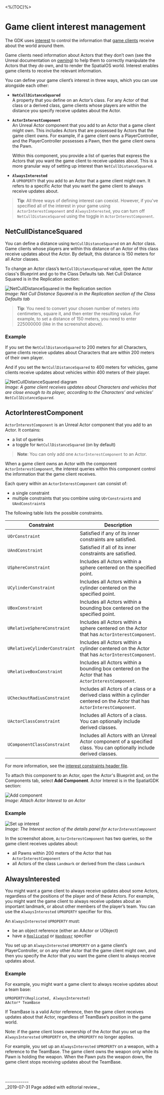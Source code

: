 <%(TOC)%>
# Game client interest management

The GDK uses [interest]({{urlRoot}}/content/glossary#interest) to control the information that [game clients]({{urlRoot}}/content/glossary#client-workers) receive about the world around them.

Game clients need information about Actors that they don’t own (see the Unreal documentation on [owning](https://docs.unrealengine.com/en-us/Gameplay/Networking/Actors/OwningConnections)) to help them to correctly manipulate the Actors that they _do_ own, and to render the SpatialOS world. Interest enables game clients to receive the relevant information.

You can define your game client’s interest in three ways, which you can use alongside each other:

* **`NetCullDistanceSquared`**<br>
A property that you define on an Actor’s class. For any Actor of that class or a derived class, game clients whose players are within the distance you specify receive updates about the Actor.<br>
* **`ActorInterestComponent`**<br>
An Unreal Actor component that you add to an Actor that a game client might own. This includes Actors that are possessed by Actors that the game client owns. For example, if a game client owns a PlayerController, and the PlayerController possesses a Pawn, then the game client owns the Pawn.

    Within this component, you provide a list of queries that express the Actors that you want the game client to receive updates about. This is a more granular way of setting up interest than `NetCullDistanceSquared`.<br>
* **`AlwaysInterested`**<br>
A `UPROPERTY` that you add to an Actor that a game client might own. It refers to a specific Actor that you want the game client to always receive updates about.

> **Tip**: All three ways of defining interest can coexist. However, if you've specified all of the interest in your game using `ActorInterestComponent` and `AlwaysInterested`, you can turn off `NetCullDistanceSquared` using the toggle in `ActorInterestComponent`.

## NetCullDistanceSquared
You can define a distance using `NetCullDistanceSquared` on an Actor class. Game clients whose players are within this distance of an Actor of this class receive updates about the Actor. By default, this distance is 150 meters for all Actor classes.

To change an Actor class’s `NetCullDistanceSquared` value, open the Actor class's Blueprint and go to the Class Defaults tab. Net Cull Distance Squared is in the Replication section:

![NetCullDistanceSquared in the Replication section]({{assetRoot}}assets/screen-grabs/game-client-interest-management/replication-section.png)
<br>_Image: Net Cull Distance Squared is in the Replication section of the Class Defaults tab_

> **Tip**: You need to convert your chosen number of meters into centimeters, square it, and then enter the resulting value. For example, to set a distance of 150 meters, you need to enter 225000000 (like in the screenshot above).

### Example 
If you set the `NetCullDistanceSquared` to 200 meters for all Characters, game clients receive updates about Characters that are within 200 meters of their own player.

And if you set the `NetCullDistanceSquared` to 400 meters for vehicles, game clients receive updates about vehicles within 400 meters of their player.

![NetCullDistanceSquared diagram]({{assetRoot}}assets/screen-grabs/game-client-interest-management/net-cull-distance-diagram.png)
<br>_Image: A game client receives updates about Characters and vehicles that are close enough to its player, according to the Characters’ and vehicles’ `NetCullDistanceSquared`._

## ActorInterestComponent

`ActorInterestComponent` is an Unreal Actor component that you add to an Actor. It contains:

* a list of queries
* a toggle for `NetCullDistanceSquared` (on by default)

> **Note**: You can only add one `ActorInterestComponent` to an Actor.

When a game client owns an Actor with the component `ActorInterestComponent`, the interest queries within this component control the information that the game client receives.

Each query within an `ActorInterestComponent` can consist of:

* a single constraint
* multiple constraints that you combine using `UOrConstraint`s and `UAndConstraint`s 

The following table lists the possible constraints.

| Constraint | Description |
| --- | --- |
| `UOrConstraint` | Satisfied if any of its inner constraints are satisfied. |
| `UAndConstraint` | Satisfied if all of its inner constraints are satisfied.|
| `USphereConstraint` | Includes all Actors within a sphere centered on the specified point. |
| `UCylinderConstraint` | Includes all Actors within a cylinder centered on the specified point. |
| `UBoxConstraint` | Includes all Actors within a bounding box centered on the specified point. |
| `URelativeSphereConstraint` | Includes all Actors within a sphere centered on the Actor that has `ActorInterestComponent`. |
| `URelativeCylinderConstraint` | Includes all Actors within a cylinder centered on the Actor that has `ActorInterestComponent`. |
| `URelativeBoxConstraint` | Includes all Actors within a bounding box centered on the Actor that has `ActorInterestComponent`. |
| `UCheckoutRadiusConstraint` | Includes all Actors of a class or a derived class within a cylinder centered on the Actor that has `ActorInterestComponent`. |
| `UActorClassConstraint` | Includes all Actors of a class. You can optionally include derived classes. |
| `UComponentClassConstraint` | Includes all Actors with an Unreal Actor component of a specified class. You can optionally include derived classes. |

For more information, see the [interest constraints header file](https://github.com/spatialos/UnrealGDK/blob/0.6.0-rc/SpatialGDK/Source/SpatialGDK/Public/Interop/SpatialInterestConstraints.h).

To attach this component to an Actor, open the Actor's Blueprint and, on the Components tab, select **Add Component**. Actor Interest is in the SpatialGDK section:

![Add component]({{assetRoot}}assets/screen-grabs/game-client-interest-management/add-component.png)
<br>_Image: Attach Actor Interest to an Actor_

### Example

![Set up interest]({{assetRoot}}assets/screen-grabs/game-client-interest-management/set-up-interest.png)
<br>_Image: The Interest section of the details panel for `ActorInterestComponent`_

In the screenshot above, `ActorInterestComponent` has two queries, so the game client receives updates about:

* all Pawns within 200 meters of the Actor that has `ActorInterestComponent` 
* all Actors of the class `Landmark` or derived from the class `Landmark`

## AlwaysInterested

You might want a game client to always receive updates about some Actors, regardless of the positions of the player and of these Actors. For example, you might want the game client to always receive updates about an important landmark, or about other members of the player’s team. You can use the `AlwaysInterested` `UPROPERTY` specifier for this.

An `AlwaysInterested` `UPROPERTY` must:

* be an object reference (either an AActor or UObject)
* have a [`Replicated`](https://docs.unrealengine.com/en-US/Gameplay/Networking/Actors/Properties/index.html) or [`Handover`]({{urlRoot}}/content/actor-handover) specifier

You set up an `AlwaysInterested` `UPROPERTY` on a game client’s PlayerController, or on any other Actor that the game client might own, and then you specify the Actor that you want the game client to always receive updates about.

### Example

For example, you might want a game client to always receive updates about a team base:

```
UPROPERTY(Replicated, AlwaysInterested)
AActor* TeamBase
```

If TeamBase is a valid Actor reference, then the game client receives updates about that Actor, regardless of TeamBase’s position in the game world.

Note: if the game client loses ownership of the Actor that you set up the `AlwaysInterested` `UPROPERTY` on, the `UPROPERTY` no longer applies. 

For example, you set up an `AlwaysInterested` `UPROPERTY` on a weapon, with a reference to the TeamBase. The game client owns the weapon only while its Pawn is holding the weapon. When the Pawn puts the weapon down, the game client stops receiving updates about the TeamBase.

<br/>
<br/>------------<br/>
_2019-07-31 Page added with editorial review._